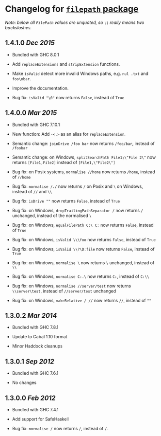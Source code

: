 # Changelog for [`filepath` package](http://hackage.haskell.org/package/filepath)

_Note: below all `FilePath` values are unquoted, so `\\` really means two backslashes._

## 1.4.1.0  *Dec 2015*

 * Bundled with GHC 8.0.1

 * Add `replaceExtensions` and `stripExtension` functions.

 * Make `isValid` detect more invalid Windows paths, e.g. `nul .txt` and `foo\nbar`.

 * Improve the documentation.

 * Bug fix: `isValid "\0"` now returns `False`, instead of `True`

## 1.4.0.0  *Mar 2015*

  * Bundled with GHC 7.10.1

  * New function: Add `-<.>` as an alias for `replaceExtension`.

  * Semantic change: `joinDrive /foo bar` now returns `/foo/bar`, instead of `/foobar`

  * Semantic change: on Windows, `splitSearchPath File1;\"File 2\"` now returns `[File1,File2]` instead of `[File1,\"File2\"]`

  * Bug fix: on Posix systems, `normalise //home` now returns `/home`, instead of `//home`

  * Bug fix: `normalise /./` now returns `/` on Posix and `\` on Windows, instead of `//` and `\\`

  * Bug fix: `isDrive ""` now returns `False`, instead of `True`

  * Bug fix: on Windows, `dropTrailingPathSeparator /` now returns `/` unchanged, instead of the normalised `\`

  * Bug fix: on Windows, `equalFilePath C:\ C:` now returns `False`, instead of `True`

  * Bug fix: on Windows, `isValid \\\foo` now returns `False`, instead of `True`

  * Bug fix: on Windows, `isValid \\?\D:file` now returns `False`, instead of `True`

  * Bug fix: on Windows, `normalise \` now returns `\` unchanged, instead of `\\`

  * Bug fix: on Windows, `normalise C:.\` now returns `C:`, instead of `C:\\`

  * Bug fix: on Windows, `normalise //server/test` now returns `\\server\test`, instead of `//server/test` unchanged

  * Bug fix: on Windows, `makeRelative / //` now returns `//`, instead of `""`

## 1.3.0.2  *Mar 2014*

  * Bundled with GHC 7.8.1

  * Update to Cabal 1.10 format

  * Minor Haddock cleanups

## 1.3.0.1  *Sep 2012*

  * Bundled with GHC 7.6.1

  * No changes

## 1.3.0.0  *Feb 2012*

  * Bundled with GHC 7.4.1

  * Add support for SafeHaskell

  * Bug fix: `normalise /` now returns `/`, instead of `/.`
